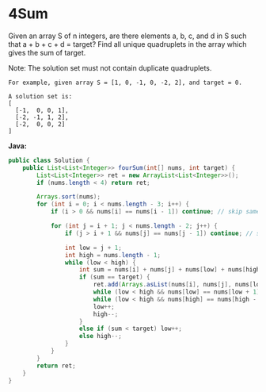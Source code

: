 # 4Sum

Given an array S of n integers, are there elements a, b, c, and d in S such that a + b + c + d = target? Find all unique quadruplets in the array which gives the sum of target.

Note: The solution set must not contain duplicate quadruplets.

    For example, given array S = [1, 0, -1, 0, -2, 2], and target = 0.

    A solution set is:
    [
      [-1,  0, 0, 1],
      [-2, -1, 1, 2],
      [-2,  0, 0, 2]
    ]

**Java:**
```java
public class Solution {
    public List<List<Integer>> fourSum(int[] nums, int target) {
        List<List<Integer>> ret = new ArrayList<List<Integer>>();
        if (nums.length < 4) return ret;

        Arrays.sort(nums);
        for (int i = 0; i < nums.length - 3; i++) {
            if (i > 0 && nums[i] == nums[i - 1]) continue; // skip same result

            for (int j = i + 1; j < nums.length - 2; j++) {
                if (j > i + 1 && nums[j] == nums[j - 1]) continue; // skip same result

                int low = j + 1;
                int high = nums.length - 1;
                while (low < high) {
                    int sum = nums[i] + nums[j] + nums[low] + nums[high];
                    if (sum == target) {
                        ret.add(Arrays.asList(nums[i], nums[j], nums[low], nums[high]));
                        while (low < high && nums[low] == nums[low + 1]) low++;
                        while (low < high && nums[high] == nums[high - 1]) high--;
                        low++;
                        high--;
                    }
                    else if (sum < target) low++;
                    else high--;
                }
            }
        }
        return ret;
    }
}
```

